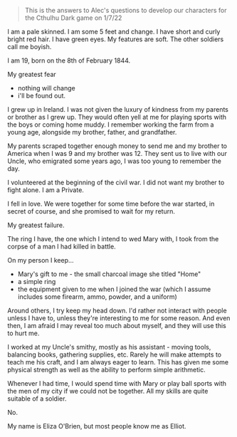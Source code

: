 > This is the answers to Alec's questions to develop our characters for the Cthulhu Dark game on 1/7/22

I am a pale skinned. I am some 5 feet and change. I have short and curly bright red hair. I have green eyes. My features are soft. The other soldiers call me boyish. 

I am 19, born on the 8th of February 1844. 

My greatest fear
- nothing will change
- i'll be found out.

I grew up in Ireland.  I was not given the luxury of kindness from my parents or brother as I grew up. They would often yell at me for playing sports with the boys or coming home muddy. I remember working the farm from a young age, alongside my brother, father, and grandfather.

My parents scraped together enough money to send me and my brother to America when I was 9 and my brother was 12. They sent us to live with our Uncle, who emigrated some years ago, I was too young to remember the day.

I volunteered at the beginning of the civil war. I did not want my brother to fight alone. I am a Private.

I fell in love. We were together for some time before the war started, in secret of course, and she promised to wait for my return. 

My greatest failure.

The ring I have, the one which I intend to wed Mary with, I took from the corpse of a man I had killed in battle. 

On my person I keep... 
- Mary's gift to me - the small charcoal image she titled "Home" 
- a simple ring
- the equipment given to me when I joined the war (which I assume includes some firearm, ammo, powder, and a uniform)

Around others, I try keep my head down. I'd rather not interact with people unless I have to, unless they're interesting to me for some reason. And even then, I am afraid I may reveal too much about myself, and they will use this to hurt me.

I worked at my Uncle's smithy, mostly as his assistant - moving tools, balancing books, gathering supplies, etc. Rarely he will make attempts to teach me his craft, and I am always eager to learn. This has given me some physical strength as well as the ability to perform simple arithmetic. 

Whenever I had time, I would spend time with Mary or play ball sports with the men of my city if we could not be together. All my skills are quite suitable of a soldier.

No.

My name is Eliza O'Brien, but most people know me as Elliot.

